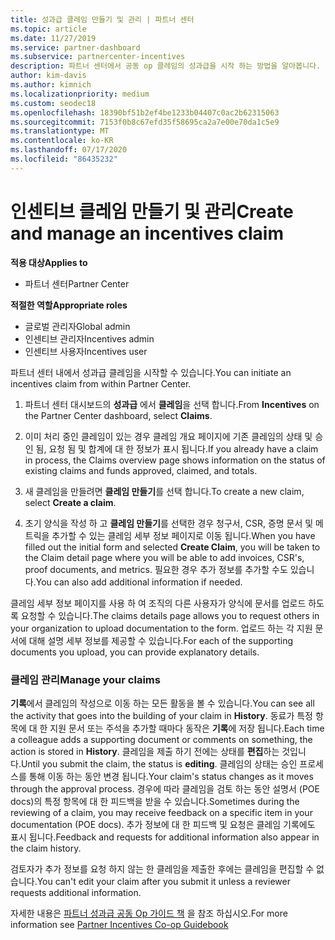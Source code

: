 ```yaml
---
title: 성과급 클레임 만들기 및 관리 | 파트너 센터
ms.topic: article
ms.date: 11/27/2019
ms.service: partner-dashboard
ms.subservice: partnercenter-incentives
description: 파트너 센터에서 공동 op 클레임의 성과급을 시작 하는 방법을 알아봅니다. 기록에서 클레임의 작성으로 이동 하는 모든 활동을 볼 수 있습니다.
author: kim-davis
ms.author: kimnich
ms.localizationpriority: medium
ms.custom: seodec18
ms.openlocfilehash: 18390bf51b2ef4be1233b04407c0ac2b62315063
ms.sourcegitcommit: 7153f0b8c67efd35f58695ca2a7e00e70da1c5e9
ms.translationtype: MT
ms.contentlocale: ko-KR
ms.lasthandoff: 07/17/2020
ms.locfileid: "86435232"
---
```

# <a name="create-and-manage-an-incentives-claim"></a><span data-ttu-id="00922-104">인센티브 클레임 만들기 및 관리</span><span class="sxs-lookup"><span data-stu-id="00922-104">Create and manage an incentives claim</span></span>

<span data-ttu-id="00922-105">**적용 대상**</span><span class="sxs-lookup"><span data-stu-id="00922-105">**Applies to**</span></span>
- <span data-ttu-id="00922-106">파트너 센터</span><span class="sxs-lookup"><span data-stu-id="00922-106">Partner Center</span></span>

<span data-ttu-id="00922-107">**적절한 역할**</span><span class="sxs-lookup"><span data-stu-id="00922-107">**Appropriate roles**</span></span>

- <span data-ttu-id="00922-108">글로벌 관리자</span><span class="sxs-lookup"><span data-stu-id="00922-108">Global admin</span></span>
- <span data-ttu-id="00922-109">인센티브 관리자</span><span class="sxs-lookup"><span data-stu-id="00922-109">Incentives admin</span></span>
- <span data-ttu-id="00922-110">인센티브 사용자</span><span class="sxs-lookup"><span data-stu-id="00922-110">Incentives user</span></span>

<span data-ttu-id="00922-111">파트너 센터 내에서 성과급 클레임을 시작할 수 있습니다.</span><span class="sxs-lookup"><span data-stu-id="00922-111">You can initiate an incentives claim from within Partner Center.</span></span> 

1. <span data-ttu-id="00922-112">파트너 센터 대시보드의 **성과급** 에서 **클레임**을 선택 합니다.</span><span class="sxs-lookup"><span data-stu-id="00922-112">From **Incentives** on the Partner Center dashboard, select **Claims**.</span></span>

2.  <span data-ttu-id="00922-113">이미 처리 중인 클레임이 있는 경우 클레임 개요 페이지에 기존 클레임의 상태 및 승인 됨, 요청 됨 및 합계에 대 한 정보가 표시 됩니다.</span><span class="sxs-lookup"><span data-stu-id="00922-113">If you already have a claim in process, the Claims overview page shows information on the status of existing claims and funds approved, claimed, and totals.</span></span>

3.  <span data-ttu-id="00922-114">새 클레임을 만들려면 **클레임 만들기**를 선택 합니다.</span><span class="sxs-lookup"><span data-stu-id="00922-114">To create a new claim, select **Create a claim**.</span></span>

4.  <span data-ttu-id="00922-115">초기 양식을 작성 하 고 **클레임 만들기**를 선택한 경우 청구서, CSR, 증명 문서 및 메트릭을 추가할 수 있는 클레임 세부 정보 페이지로 이동 됩니다.</span><span class="sxs-lookup"><span data-stu-id="00922-115">When you have filled out the initial form and selected **Create Claim**, you will be taken to the Claim detail page where you will be able to add invoices, CSR's, proof documents, and metrics.</span></span> <span data-ttu-id="00922-116">필요한 경우 추가 정보를 추가할 수도 있습니다.</span><span class="sxs-lookup"><span data-stu-id="00922-116">You can also add additional information if needed.</span></span>

<span data-ttu-id="00922-117">클레임 세부 정보 페이지를 사용 하 여 조직의 다른 사용자가 양식에 문서를 업로드 하도록 요청할 수 있습니다.</span><span class="sxs-lookup"><span data-stu-id="00922-117">The claims details page allows you to request others in your organization to upload documentation to the form.</span></span> <span data-ttu-id="00922-118">업로드 하는 각 지원 문서에 대해 설명 세부 정보를 제공할 수 있습니다.</span><span class="sxs-lookup"><span data-stu-id="00922-118">For each of the supporting documents you upload, you can provide explanatory details.</span></span> 

### <a name="manage-your-claims"></a><span data-ttu-id="00922-119">클레임 관리</span><span class="sxs-lookup"><span data-stu-id="00922-119">Manage your claims</span></span>

<span data-ttu-id="00922-120">**기록**에서 클레임의 작성으로 이동 하는 모든 활동을 볼 수 있습니다.</span><span class="sxs-lookup"><span data-stu-id="00922-120">You can see all the activity that goes into the building of your claim in **History**.</span></span> <span data-ttu-id="00922-121">동료가 특정 항목에 대 한 지원 문서 또는 주석을 추가할 때마다 동작은 **기록**에 저장 됩니다.</span><span class="sxs-lookup"><span data-stu-id="00922-121">Each time a colleague adds a supporting document or comments on something, the action is stored in **History**.</span></span> <span data-ttu-id="00922-122">클레임을 제출 하기 전에는 상태를 **편집**하는 것입니다.</span><span class="sxs-lookup"><span data-stu-id="00922-122">Until you submit the claim, the status is **editing**.</span></span> <span data-ttu-id="00922-123">클레임의 상태는 승인 프로세스를 통해 이동 하는 동안 변경 됩니다.</span><span class="sxs-lookup"><span data-stu-id="00922-123">Your claim's status changes as it moves through the approval process.</span></span> <span data-ttu-id="00922-124">경우에 따라 클레임을 검토 하는 동안 설명서 (POE docs)의 특정 항목에 대 한 피드백을 받을 수 있습니다.</span><span class="sxs-lookup"><span data-stu-id="00922-124">Sometimes during the reviewing of a claim, you may receive feedback on a specific item in your documentation (POE docs).</span></span> <span data-ttu-id="00922-125">추가 정보에 대 한 피드백 및 요청은 클레임 기록에도 표시 됩니다.</span><span class="sxs-lookup"><span data-stu-id="00922-125">Feedback and requests for additional information also appear in the claim history.</span></span> 

<span data-ttu-id="00922-126">검토자가 추가 정보를 요청 하지 않는 한 클레임을 제출한 후에는 클레임을 편집할 수 없습니다.</span><span class="sxs-lookup"><span data-stu-id="00922-126">You can't edit your claim after you submit it unless a reviewer requests additional information.</span></span>

<span data-ttu-id="00922-127">자세한 내용은 [파트너 성과급 공동 Op 가이드 책](https://assets.microsoft.com/coop-guidebook.pdf) 을 참조 하십시오.</span><span class="sxs-lookup"><span data-stu-id="00922-127">For more information see [Partner Incentives Co-op Guidebook](https://assets.microsoft.com/coop-guidebook.pdf)</span></span>
